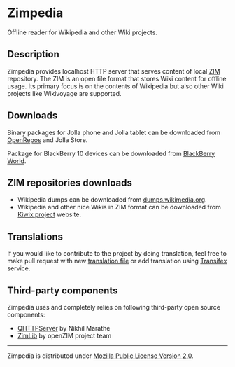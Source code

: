 # Zimpedia

Offline reader for Wikipedia and other Wiki projects.

## Description
Zimpedia provides localhost HTTP server that serves content of
local [ZIM](https://en.wikipedia.org/wiki/ZIM_%28file_format%29) repository.
The ZIM is an open file format that stores Wiki content for offline usage.
Its primary focus is on the contents of Wikipedia but also other Wiki projects
like Wikivoyage are supported.

## Downloads
Binary packages for Jolla phone and Jolla tablet can be downloaded
from [OpenRepos](https://openrepos.net/content/mkiol/zimpedia) and Jolla Store.

Package for BlackBerry 10 devices can be downloaded 
from [BlackBerry World](https://appworld.blackberry.com/webstore/content/59988411).

## ZIM repositories downloads
* Wikipedia dumps can be downloaded from
[dumps.wikimedia.org](https://dumps.wikimedia.org/other/kiwix/zim/wikipedia/).
* Wikipedia and other nice Wikis in ZIM format can be downloaded
from [Kiwix project](http://www.kiwix.org/wiki/Content_in_all_languages)
website.

## Translations
If you would like to contribute to the project by doing translation, feel free to make pull request 
with new [translation file](https://github.com/mkiol/Zimpedia/tree/master/sailfish/translations) or 
add translation using [Transifex](https://www.transifex.com/mkiol/zimpedia/) service.

## Third-party components
Zimpedia uses and completely relies on following third-party open source
components:
* [QHTTPServer](https://github.com/nikhilm/qhttpserver) by Nikhil Marathe
* [ZimLib](http://www.openzim.org/wiki/Zimlib) by openZIM project team

---------------

Zimpedia is distributed under
[Mozilla Public License Version 2.0](https://www.mozilla.org/MPL/2.0/).
